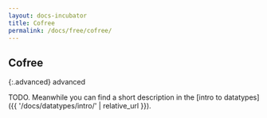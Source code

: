 ```yaml
---
layout: docs-incubator
title: Cofree
permalink: /docs/free/cofree/
---
```


## Cofree

{:.advanced}
advanced


TODO. Meanwhile you can find a short description in the [intro to datatypes]({{ '/docs/datatypes/intro/' | relative_url }}).
